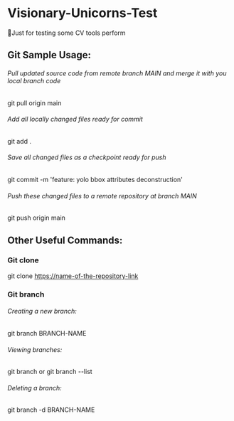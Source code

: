 # Visionary-Unicorns-Test
🚀Just for testing some CV tools perform


## Git Sample Usage:
###### Pull updated source code from remote branch MAIN and merge it with you local branch code
git pull origin main
###### Add all locally changed files ready for commit
git add .
###### Save all changed files as a checkpoint ready for push
git commit -m 'feature: yolo bbox attributes deconstruction'
###### Push these changed files to a remote repository at branch MAIN
git push origin main


## Other Useful Commands:
### Git clone
git clone <https://name-of-the-repository-link>
### Git branch
###### Creating a new branch:
git branch BRANCH-NAME
###### Viewing branches:
git branch or git branch --list
###### Deleting a branch:
git branch -d BRANCH-NAME
